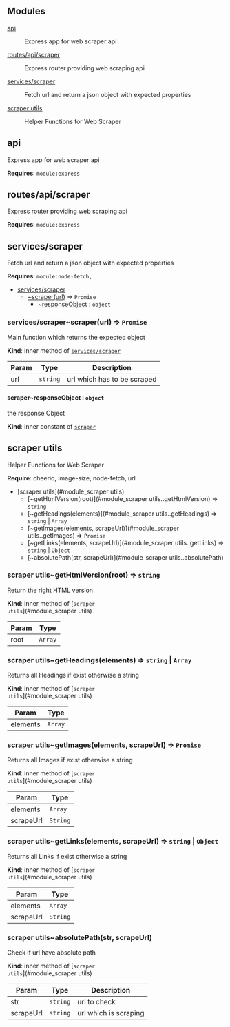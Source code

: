 ## Modules

<dl>
<dt><a href="#module_api">api</a></dt>
<dd><p>Express app for web scraper api</p>
</dd>
<dt><a href="#module_routes/api/scraper">routes/api/scraper</a></dt>
<dd><p>Express router providing web scraping api</p>
</dd>
<dt><a href="#module_services/scraper">services/scraper</a></dt>
<dd><p>Fetch url and return a json object with expected properties</p>
</dd>
<dt><a href="#module_scraper utils">scraper utils</a></dt>
<dd><p>Helper Functions for Web Scraper</p>
</dd>
</dl>

<a name="module_api"></a>

## api
Express app for web scraper api

**Requires**: <code>module:express</code>  
<a name="module_routes/api/scraper"></a>

## routes/api/scraper
Express router providing web scraping api

**Requires**: <code>module:express</code>  
<a name="module_services/scraper"></a>

## services/scraper
Fetch url and return a json object with expected properties

**Requires**: <code>module:node-fetch,</code>  

* [services/scraper](#module_services/scraper)
    * [~scraper(url)](#module_services/scraper..scraper) ⇒ <code>Promise</code>
        * [~responseObject](#module_services/scraper..scraper..responseObject) : <code>object</code>

<a name="module_services/scraper..scraper"></a>

### services/scraper~scraper(url) ⇒ <code>Promise</code>
Main function which returns the expected object

**Kind**: inner method of [<code>services/scraper</code>](#module_services/scraper)  

| Param | Type | Description |
| --- | --- | --- |
| url | <code>string</code> | url which has to be scraped |

<a name="module_services/scraper..scraper..responseObject"></a>

#### scraper~responseObject : <code>object</code>
the response Object

**Kind**: inner constant of [<code>scraper</code>](#module_services/scraper..scraper)  
<a name="module_scraper utils"></a>

## scraper utils
Helper Functions for Web Scraper

**Require**: cheerio, image-size, node-fetch, url  

* [scraper utils](#module_scraper utils)
    * [~getHtmlVersion(root)](#module_scraper utils..getHtmlVersion) ⇒ <code>string</code>
    * [~getHeadings(elements)](#module_scraper utils..getHeadings) ⇒ <code>string</code> \| <code>Array</code>
    * [~getImages(elements, scrapeUrl)](#module_scraper utils..getImages) ⇒ <code>Promise</code>
    * [~getLinks(elements, scrapeUrl)](#module_scraper utils..getLinks) ⇒ <code>string</code> \| <code>Object</code>
    * [~absolutePath(str, scrapeUrl)](#module_scraper utils..absolutePath)

<a name="module_scraper utils..getHtmlVersion"></a>

### scraper utils~getHtmlVersion(root) ⇒ <code>string</code>
Return the right HTML version

**Kind**: inner method of [<code>scraper utils</code>](#module_scraper utils)  

| Param | Type |
| --- | --- |
| root | <code>Array</code> | 

<a name="module_scraper utils..getHeadings"></a>

### scraper utils~getHeadings(elements) ⇒ <code>string</code> \| <code>Array</code>
Returns all Headings if exist otherwise a string

**Kind**: inner method of [<code>scraper utils</code>](#module_scraper utils)  

| Param | Type |
| --- | --- |
| elements | <code>Array</code> | 

<a name="module_scraper utils..getImages"></a>

### scraper utils~getImages(elements, scrapeUrl) ⇒ <code>Promise</code>
Returns all Images if exist otherwise a string

**Kind**: inner method of [<code>scraper utils</code>](#module_scraper utils)  

| Param | Type |
| --- | --- |
| elements | <code>Array</code> | 
| scrapeUrl | <code>String</code> | 

<a name="module_scraper utils..getLinks"></a>

### scraper utils~getLinks(elements, scrapeUrl) ⇒ <code>string</code> \| <code>Object</code>
Returns all Links if exist otherwise a string

**Kind**: inner method of [<code>scraper utils</code>](#module_scraper utils)  

| Param | Type |
| --- | --- |
| elements | <code>Array</code> | 
| scrapeUrl | <code>String</code> | 

<a name="module_scraper utils..absolutePath"></a>

### scraper utils~absolutePath(str, scrapeUrl)
Check if url have absolute path

**Kind**: inner method of [<code>scraper utils</code>](#module_scraper utils)  

| Param | Type | Description |
| --- | --- | --- |
| str | <code>string</code> | url to check |
| scrapeUrl | <code>string</code> | url which is scraping |

